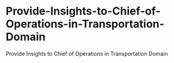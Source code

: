 # Provide-Insights-to-Chief-of-Operations-in-Transportation-Domain
Provide Insights to Chief of Operations in Transportation Domain
